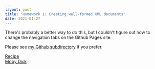```yaml
---
layout: post
title: "Homework 1: Creating well-formed XML documents"
date: 2021-01-27
---
```


There's probably a better way to do this, but I couldn't figure out how to change the navigation tabs on the Github Pages site.

Please see [my Github subdirectory](https://github.com/ktrie/ktrie.github.io/tree/main/homeworks) if you prefer.

[Recipe](https://github.com/ktrie/ktrie.github.io/blob/main/homeworks/triebold_frangipanerecipe.xml)  
[Moby Dick](https://github.com/ktrie/ktrie.github.io/blob/main/homeworks/triebold_mobydick.xml)
